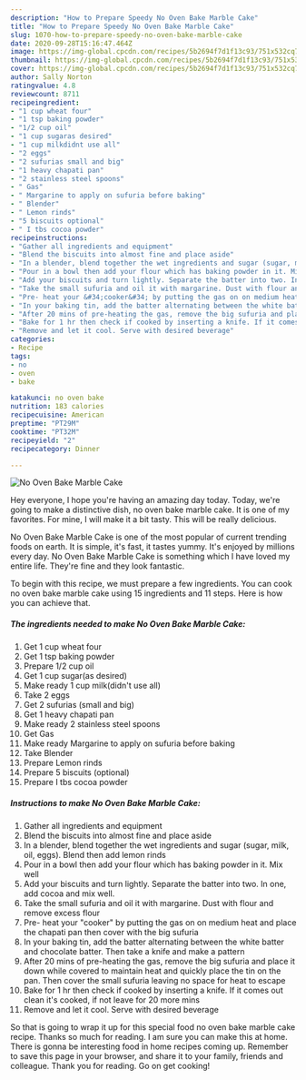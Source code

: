 ```yaml
---
description: "How to Prepare Speedy No Oven Bake Marble Cake"
title: "How to Prepare Speedy No Oven Bake Marble Cake"
slug: 1070-how-to-prepare-speedy-no-oven-bake-marble-cake
date: 2020-09-28T15:16:47.464Z
image: https://img-global.cpcdn.com/recipes/5b2694f7d1f13c93/751x532cq70/no-oven-bake-marble-cake-recipe-main-photo.jpg
thumbnail: https://img-global.cpcdn.com/recipes/5b2694f7d1f13c93/751x532cq70/no-oven-bake-marble-cake-recipe-main-photo.jpg
cover: https://img-global.cpcdn.com/recipes/5b2694f7d1f13c93/751x532cq70/no-oven-bake-marble-cake-recipe-main-photo.jpg
author: Sally Norton
ratingvalue: 4.8
reviewcount: 8711
recipeingredient:
- "1 cup wheat four"
- "1 tsp baking powder"
- "1/2 cup oil"
- "1 cup sugaras desired"
- "1 cup milkdidnt use all"
- "2 eggs"
- "2 sufurias small and big"
- "1 heavy chapati pan"
- "2 stainless steel spoons"
- " Gas"
- " Margarine to apply on sufuria before baking"
- " Blender"
- " Lemon rinds"
- "5 biscuits optional"
- " I tbs cocoa powder"
recipeinstructions:
- "Gather all ingredients and equipment"
- "Blend the biscuits into almost fine and place aside"
- "In a blender, blend together the wet ingredients and sugar (sugar, milk, oil, eggs). Blend then add lemon rinds"
- "Pour in a bowl then add your flour which has baking powder in it. Mix well"
- "Add your biscuits and turn lightly. Separate the batter into two. In one, add cocoa and mix well."
- "Take the small sufuria and oil it with margarine. Dust with flour and remove excess flour"
- "Pre- heat your &#34;cooker&#34; by putting the gas on on medium heat and place the chapati pan then cover with the big sufuria"
- "In your baking tin, add the batter alternating between the white batter and chocolate batter. Then take a knife and make a pattern"
- "After 20 mins of pre-heating the gas, remove the big sufuria and place it down while covered to maintain heat and quickly place the tin on the pan. Then cover the small sufuria leaving no space for heat to escape"
- "Bake for 1 hr then check if cooked by inserting a knife. If it comes out clean it&#39;s cooked, if not leave for 20 more mins"
- "Remove and let it cool. Serve with desired beverage"
categories:
- Recipe
tags:
- no
- oven
- bake

katakunci: no oven bake 
nutrition: 183 calories
recipecuisine: American
preptime: "PT29M"
cooktime: "PT32M"
recipeyield: "2"
recipecategory: Dinner

---
```



![No Oven Bake Marble Cake](https://img-global.cpcdn.com/recipes/5b2694f7d1f13c93/751x532cq70/no-oven-bake-marble-cake-recipe-main-photo.jpg)

Hey everyone, I hope you're having an amazing day today. Today, we're going to make a distinctive dish, no oven bake marble cake. It is one of my favorites. For mine, I will make it a bit tasty. This will be really delicious.

No Oven Bake Marble Cake is one of the most popular of current trending foods on earth. It is simple, it's fast, it tastes yummy. It's enjoyed by millions every day. No Oven Bake Marble Cake is something which I have loved my entire life. They're fine and they look fantastic.




To begin with this recipe, we must prepare a few ingredients. You can cook no oven bake marble cake using 15 ingredients and 11 steps. Here is how you can achieve that.

<!--inarticleads1-->

##### The ingredients needed to make No Oven Bake Marble Cake:

1. Get 1 cup wheat four
1. Get 1 tsp baking powder
1. Prepare 1/2 cup oil
1. Get 1 cup sugar(as desired)
1. Make ready 1 cup milk(didn&#39;t use all)
1. Take 2 eggs
1. Get 2 sufurias (small and big)
1. Get 1 heavy chapati pan
1. Make ready 2 stainless steel spoons
1. Get  Gas
1. Make ready  Margarine to apply on sufuria before baking
1. Take  Blender
1. Prepare  Lemon rinds
1. Prepare 5 biscuits (optional)
1. Prepare  I tbs cocoa powder




<!--inarticleads2-->

##### Instructions to make No Oven Bake Marble Cake:

1. Gather all ingredients and equipment
1. Blend the biscuits into almost fine and place aside
1. In a blender, blend together the wet ingredients and sugar (sugar, milk, oil, eggs). Blend then add lemon rinds
1. Pour in a bowl then add your flour which has baking powder in it. Mix well
1. Add your biscuits and turn lightly. Separate the batter into two. In one, add cocoa and mix well.
1. Take the small sufuria and oil it with margarine. Dust with flour and remove excess flour
1. Pre- heat your &#34;cooker&#34; by putting the gas on on medium heat and place the chapati pan then cover with the big sufuria
1. In your baking tin, add the batter alternating between the white batter and chocolate batter. Then take a knife and make a pattern
1. After 20 mins of pre-heating the gas, remove the big sufuria and place it down while covered to maintain heat and quickly place the tin on the pan. Then cover the small sufuria leaving no space for heat to escape
1. Bake for 1 hr then check if cooked by inserting a knife. If it comes out clean it&#39;s cooked, if not leave for 20 more mins
1. Remove and let it cool. Serve with desired beverage




So that is going to wrap it up for this special food no oven bake marble cake recipe. Thanks so much for reading. I am sure you can make this at home. There is gonna be interesting food in home recipes coming up. Remember to save this page in your browser, and share it to your family, friends and colleague. Thank you for reading. Go on get cooking!
